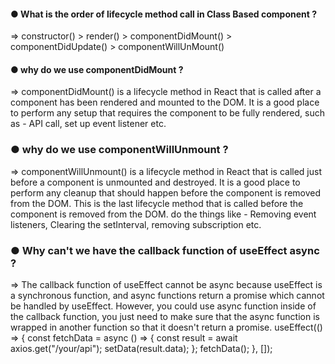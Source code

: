 #### ● What is the order of lifecycle method call in Class Based component ?
=> constructor() > render() > componentDidMount() > componentDidUpdate() > componentWillUnMount()

#### ● why do we use componentDidMount ?
 => componentDidMount() is a lifecycle method in React that is called after a component 
    has been rendered and mounted to the DOM. It is a good place to perform any setup that requires the component to be fully rendered, such as - API call, set up event listener etc.

### ● why do we use componentWillUnmount ?
 => componentWillUnmount() is a lifecycle method in React that is called just before a 
    component is unmounted and destroyed. It is a good place to perform any cleanup that should happen before the component is removed from the DOM. This is the last lifecycle method that is called before the component is removed from the DOM. do the things like - Removing event listeners, Clearing the setInterval, removing subscription etc.

 ### ● Why can't we have the callback function of useEffect async ?
 =>  The callback function of useEffect cannot be async because useEffect is a 
     synchronous function, and async functions return a promise which cannot be handled by useEffect.
     However, you could use async function inside of the callback function, you just need to make sure that the async function is wrapped in another function so that it doesn't return a promise.
     useEffect(() => {
     const fetchData = async () => {
     const result = await axios.get("/your/api");
     setData(result.data);
     };
     fetchData();
     }, []);
